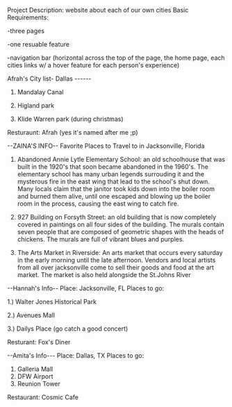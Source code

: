 Project Description: website about each of our own cities
Basic Requirements:

-three pages 

-one resuable feature 

-navigation bar (horizontal across the top of the page, the home page, each cities links w/ a hover feature for each person's experience)

Afrah's City list- Dallas ------

1. Mandalay Canal

2. Higland park

3. Klide Warren park (during christmas)

Resturaunt: Afrah (yes it's named after me ;p)


--ZAINA'S INFO--
Favorite Places to Travel to in Jacksonville, Florida
1. Abandoned Annie Lytle Elementary School: an old schoolhouse that was built in the 1920's that soon became abandoned in the 1960's. The elementary school has many urban legends surrouding it and the mysterous fire in the east wing that lead to the school's shut down. Many locals claim that the janitor took kids down into the boiler room and burned them alive, until one escaped and blowing up the boiler room in the process, causing the east wing to catch fire.

2. 927 Building on Forsyth Street: an old building that is now completely covered in paintings on all four sides of the building. The murals contain seven people that are composed of geometric shapes with the heads of chickens. The murals are full of vibrant blues and purples.

3. The Arts Market in Riverside: An arts market that occurs every saturday in the early morning until the late afternoon. Vendors and local artists from all over jacksonville come to sell their goods and food at the art market. The market is also held alongside the St.Johns River


--Hannah's Info--
Place: Jacksonville, FL
Places to go:

1.) Walter Jones Historical Park 

2.) Avenues Mall

3.) Dailys Place (go catch a good concert)

Resturant:
Fox's Diner


--Amita's Info---
Place: Dallas, TX
Places to go:
1) Galleria Mall
2) DFW Airport
3) Reunion Tower

Restaurant:
Cosmic Cafe
